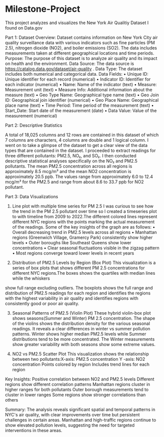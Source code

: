 # Milestone-Project
This project analyzes and visualizes the New York Air Qualitiy Dataset I found on Data.gov

Part 1: Dataset Overview:
Dataset contains information on New York City air quality surveillance data with various
indicators such as fine particles (PM 2.5), nitrogen dioxide (NO2), and boiler emissions
(SO2). The data includes measurements taken at different geographical locations and time
periods.
Purpose: The purpose of this dataset is to analyze air quality and its impact on health and the
environment.
Data Source: The data source is https://catalog.data.gov/dataset/air-quality .
Data Type: The dataset includes both numerical and categorical data.
Data Fields:
• Unique ID: Unique identifier for each record (numerical)
• Indicator ID: Identifier for each indicator (numerical)
• Name: Name of the indicator (text)
• Measure: Measurement unit (text)
• Measure Info: Additional information about the measure (text)
• Geo Type Name: Geographical type name (text)
• Geo Join ID: Geographical join identifier (numerical)
• Geo Place Name: Geographical place name (text)
• Time Period: Time period of the measurement (text)
• Start_Date: Start date of the measurement (date)
• Data Value: Value of the measurement (numerical)

Part 2: Descriptive Statistics

A total of 18,025 columns and 12 rows are contained in this dataset of which 7 columns are characters, 4 columns are double and 1 logical column. I went on to take a glimpse of the dataset to get a clear view of the data types that are contained in the dataset.
I proceeded to extract readings for three different pollutants: PM2.5, NO₂, and SO₂. I then
conducted descriptive statistical analyses specifically on the NO₂ and PM2.5 pollutants. The mean PM2.5 concentration across all regions is approximately 8.5 mcg/m³ and the mean NO2 concentration is approximately 20.5 ppb. The values range from approximately 6.0 to 12.4 mcg/m³ for the PM2.5 and range from about 8.6 to 33.7 ppb for NO2 pollutant.

Part 3: Data Visualizations 

1. Line plot with multiple time series for PM 2.5
I was curious to see how the trend in the PM 2.5 pollutant over time so I created a timeseries
plot to with timeline from 2009 to 2022.The different colored lines represent different NYC
regions with the points marking the actual measurement of the readings.
Some of the key insights of the graph are as follows:
• Overall decreasing trend in PM2.5 levels across all regions
• Manhattan regions (Greenwich Village, Gramercy Park) consistently show higher levels
• Outer boroughs like Southeast Queens show lower concentrations
• Clear seasonal fluctuations visible in the zigzag pattern
• Most regions converge toward lower levels in recent years

2. Distribution of PM2.5 Levels by Region (Box Plot)
This visualization is a series of box plots that shows different PM 2.5 concentrations for different NYC regions.The boxes shows the quartiles with median lines while the whiskers

show full range excluding outliers. The boxplots shows the full range and distribution of PM2.5 readings for each region and identifies the regions with the highest variability in air
quality and identifies regions with consistently good or poor air quality.

3. Seasonal Patterns of PM2.5 (Violin Plot)
These hybrid violin-box plot shows seasons(Summer and Winter) PM 2.5 concentration. The
shape of the violins shows the distribution density for the various seasonal readings. It reveals
a clear differences in winter vs summer pollution patterns. Winter shows higher median
PM2.5 levels while Summer distributions tend to be more concentrated. The Winter
measurements show greater variability with both seasons show some extreme values.

4. NO2 vs PM2.5 Scatter Plot
This visualization shows the relationship between two pollutants:X-axis: PM2.5 concentration 
Y -axis: NO2 concentration
Points colored by region
Includes trend lines for each region

Key Insights:
Positive correlation between NO2 and PM2.5 levels
Different regions show different correlation patterns
Manhattan regions cluster in higher ranges for both pollutants
Outer borough measurements tend to cluster in lower ranges
Some regions show stronger correlations than others

Summary:
The analysis reveals significant spatial and temporal patterns in NYC's air quality, with clear
improvements over time but persistent challenges in certain areas. Manhattan and high-traffic
regions continue to show elevated pollution levels, suggesting the need for targeted
interventions in these areas.



